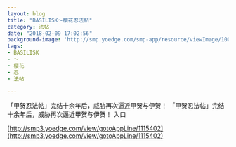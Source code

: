 ```yaml
---
layout: blog
title: "BASILISK～樱花忍法帖"
category: 法帖
date: "2018-02-09 17:02:56"
background-image: 'http://smp.yoedge.com/smp-app/resource/viewImage/1004026appline.png'
tags:
- BASILISK
- ～
- 樱花
- 忍
- 法帖

---
```

「甲贺忍法帖」完结十余年后，威胁再次逼近甲贺与伊贺！
「甲贺忍法帖」完结十余年后，威胁再次逼近甲贺与伊贺！
入口

[http://smp3.yoedge.com/view/gotoAppLine/1115402](http://smp3.yoedge.com/view/gotoAppLine/1115402)

        

